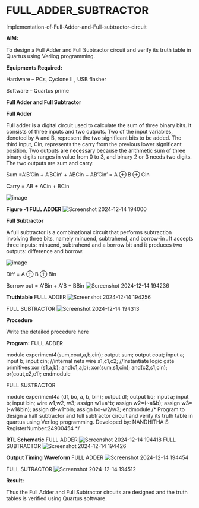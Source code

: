 # FULL_ADDER_SUBTRACTOR

Implementation-of-Full-Adder-and-Full-subtractor-circuit

**AIM:**

To design a Full Adder and Full Subtractor circuit and verify its truth table in Quartus using Verilog programming.

**Equipments Required:**

Hardware – PCs, Cyclone II , USB flasher

Software – Quartus prime

**Full Adder and Full Subtractor**

**Full Adder**

Full adder is a digital circuit used to calculate the sum of three binary bits. It consists of three inputs and two outputs. Two of the input variables, denoted by A and B, represent the two significant bits to be added. The third input, Cin, represents the carry from the previous lower significant position. Two outputs are necessary because the arithmetic sum of three binary digits ranges in value from 0 to 3, and binary 2 or 3 needs two digits. The two outputs are sum and carry.

Sum =A’B’Cin + A’BCin’ + ABCin + AB’Cin’ = A ⊕ B ⊕ Cin 

Carry = AB + ACin + BCin

![image](https://github.com/naavaneetha/FULL_ADDER_SUBTRACTOR/assets/154305477/0f30ba51-5ffb-4198-845f-18e054f675e7)

**Figure -1 FULL ADDER**
![Screenshot 2024-12-14 194000](https://github.com/user-attachments/assets/6379f514-10e8-489b-a2e9-2417561db33d)

**Full Subtractor**

A full subtractor is a combinational circuit that performs subtraction involving three bits, namely minuend, subtrahend, and borrow-in . It accepts three inputs: minuend, subtrahend and a borrow bit and it produces two outputs: difference and borrow.

![image](https://github.com/naavaneetha/FULL_ADDER_SUBTRACTOR/assets/154305477/02b24f51-ab51-4304-9ad6-7b81ffc1ead5)

Diff = A ⊕ B ⊕ Bin 

Borrow out = A'Bin + A'B + BBin
![Screenshot 2024-12-14 194236](https://github.com/user-attachments/assets/9b209432-b184-47b3-9e03-6bb67472594e)

**Truthtable**
FULL ADDER
![Screenshot 2024-12-14 194256](https://github.com/user-attachments/assets/6425b4a7-a62a-4438-83d3-ec3ac4eaf76b)

FULL SUBTRACTOR
![Screenshot 2024-12-14 194313](https://github.com/user-attachments/assets/7d4206ab-050e-47c1-ba24-88443dd0353a)

**Procedure**

Write the detailed procedure here

**Program:**
FULL ADDER

module experiment4(sum,cout,a,b,cin);
output sum;
output cout;
input a;
input b;
input cin;
//internal nets
wire s1,c1,c2;
//Instantiate logic gate primitives
xor (s1,a,b);
and(c1,a,b);
xor(sum,s1,cin);
and(c2,s1,cin);
or(cout,c2,c1);
endmodule

FULL SUSTRACTOR


module experiment4a (df, bo, a, b, bin);
output df;
output bo;
input a;
input b;
input bin;
wire w1,w2, w3;
assign w1=a^b;
assign w2=(~a&b);
assign w3=(-w1&bin);
assign df-w1^bin;
assign bo-w2/w3;
endmodule
/* Program to design a half subtractor and full subtractor circuit and verify its truth table in quartus using Verilog programming. Developed by: NANDHITHA S RegisterNumber:24900454
*/

**RTL Schematic**
FULL ADDER
![Screenshot 2024-12-14 194418](https://github.com/user-attachments/assets/3fd76eef-f11b-40ed-ba3c-5e4753073ce8)
FULL SUBTRACTOR
![Screenshot 2024-12-14 194426](https://github.com/user-attachments/assets/f24dc9d3-3039-4658-898a-62f82ef9a8a4)

**Output Timing Waveform**
FULL ADDER
![Screenshot 2024-12-14 194454](https://github.com/user-attachments/assets/59a7260f-345a-4ee0-b7bf-2278656f1659)

FULL SUTRACTOR
![Screenshot 2024-12-14 194512](https://github.com/user-attachments/assets/59df1e4a-552d-4b9e-8b09-2d0288cf37d2)

**Result:**

Thus the Full Adder and Full Subtractor circuits are designed and the truth tables is verified using Quartus software.



